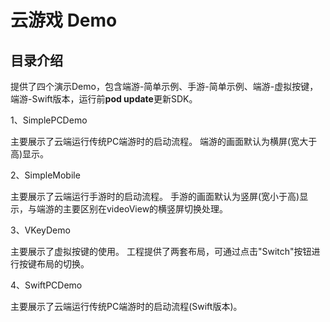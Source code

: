# 云游戏 Demo
## 目录介绍

提供了四个演示Demo，包含端游-简单示例、手游-简单示例、端游-虚拟按键，端游-Swift版本，运行前**pod update**更新SDK。

1、SimplePCDemo

主要展示了云端运行传统PC端游时的启动流程。
端游的画面默认为横屏(宽大于高)显示。

2、SimpleMobile

主要展示了云端运行手游时的启动流程。
手游的画面默认为竖屏(宽小于高)显示，与端游的主要区别在videoView的横竖屏切换处理。

3、VKeyDemo

主要展示了虚拟按键的使用。
工程提供了两套布局，可通过点击"Switch"按钮进行按键布局的切换。

4、SwiftPCDemo

主要展示了云端运行传统PC端游时的启动流程(Swift版本)。
